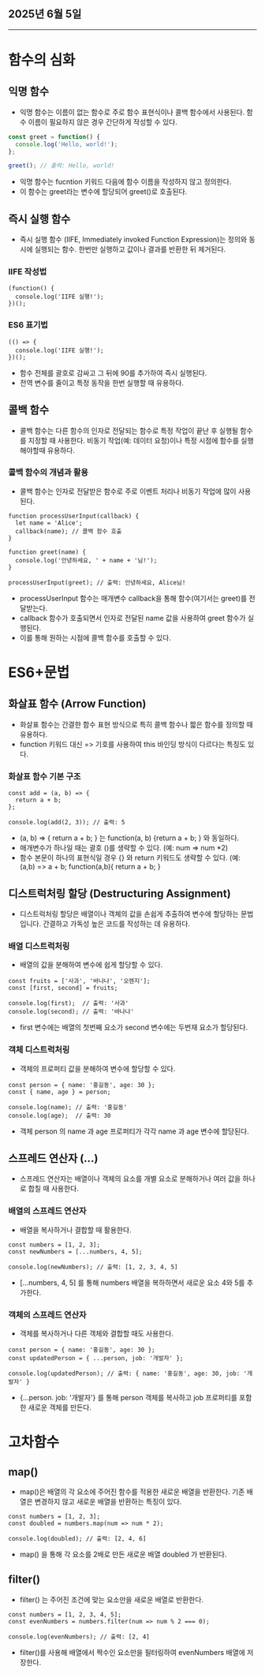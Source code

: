 ## 2025년 6월 5일

---

# 함수의 심화



## 익명 함수

- 익명 함수는 이름이 없는 함수로 주로 함수 표현식이나 콜백 함수에서 사용된다. 함수 이름이 필요하지 않은 경우 간단하게 작성할 수 있다.

```js
const greet = function() {
  console.log('Hello, world!');
};

greet(); // 출력: Hello, world!
```
  - 익명 함수는 fucntion 키워드 다음에 함수 이름을 작성하지 않고 정의한다.
  - 이 함수는 greet라는 변수에 할당되어 greet()로 호출된다.



## 즉시 실행 함수

- 즉시 실행 함수 (IIFE, Immediately invoked Function Expression)는 정의와 동시에 실행되는 함수. 한번만 실행하고 값이나 결과를 반환한 뒤 제거된다.


### IIFE 작성법
```JS
(function() {
  console.log('IIFE 실행!');
})();
```
### ES6 표기법
```JS
(() => {
  console.log('IIFE 실행!');
})();
```
  - 함수 전체를 괄호로 감싸고 그 뒤에 90를 추가하여 즉시 실행된다.
  - 전역 변수를 줄이고 특정 동작을 한번 실행할 때 유용하다.



## 콜백 함수

- 콜백 함수는 다른 함수의 인자로 전달되는 함수로 특정 작업이 끝난 후 실행될 함수를 지정할 때 사용한다. 비동기 작업(예: 데이터 요청)이나 특정 시점에 함수를 실행해야할때 유용하다.



### 콜백 함수의 개념과 활용

- 콜백 함수는 인자로 전달받은 함수로 주로 이벤트 처리나 비동기 작업에 많이 사용된다.
```JS
function processUserInput(callback) {
  let name = 'Alice';
  callback(name); // 콜백 함수 호출
}

function greet(name) {
  console.log('안녕하세요, ' + name + '님!');
}

processUserInput(greet); // 출력: 안녕하세요, Alice님!
```
  - processUserInput 함수는 매개변수 callback을 통해 함수(여기서는 greet)를 전달받는다.
  - callback 함수가 호출되면서 인자로 전달된 name 값을 사용하여 greet 함수가 실행된다.
  - 이를 통해 원하는 시점에 콜백 함수를 호출할 수 있다.



# ES6+문법



## 화살표 함수 (Arrow Function)

- 화살표 함수는 간결한 함수 표현 방식으로 특히 콜백 함수나 짧은 함수를 정의할 때 유용하다.
- function 키워드 대신 => 기호를 사용하여 this 바인딩 방식이 다르다는 특징도 있다.

### 화살표 함수 기본 구조
```JS
const add = (a, b) => {
  return a + b;
};

console.log(add(2, 3)); // 출력: 5
```
 - (a, b) => { return a + b; } 는 function(a, b) {return a + b; } 와 동일하다.
 - 매개변수가 하나일 때는 괄호 ()를 생략할 수 있다. (예: num => num *2)
 - 함수 본문이 하나의 표현식일 경우 {} 와 return 키워드도 생략할 수 있다.
   (예: (a,b) => a + b; function(a,b){ return a + b; }   



## 디스트럭처링 할당 (Destructuring Assignment)

- 디스트럭처링 할당은 배열이나 객체의 값을 손쉽게 추출하여 변수에 할당하는 문법입니다. 간결하고 가독성 높은 코드를 작성하는 데 유용하다.


### 배열 디스트럭처링
- 배열의 값을 분해하여 변수에 쉽게 할당할 수 있다.
```JS
const fruits = ['사과', '바나나', '오렌지'];
const [first, second] = fruits;

console.log(first);  // 출력: '사과'
console.log(second); // 출력: '바나나'
```
  - first 변수에는 배열의 첫번째 요소가 second 변수에는 두번재 요소가 할당된다.


### 객체 디스트럭처링
- 객체의 프로퍼티 값을 분해하여 변수에 할당할 수 있다.
```JS
const person = { name: '홍길동', age: 30 };
const { name, age } = person;

console.log(name); // 출력: '홍길동'
console.log(age);  // 출력: 30
```
  - 객체 person 의 name 과 age 프로퍼티가 각각 name 과 age 변수에 할당된다.



## 스프레드 연산자 (...)

- 스프레드 연산자는 배열이나 객체의 요소를 개별 요소로 분해하거나 여러 값을 하나로 합칠 때 사용한다.

### 배열의 스프레드 연산자
- 배열을 복사하거나 결합할 때 활용한다.
```JS
const numbers = [1, 2, 3];
const newNumbers = [...numbers, 4, 5];

console.log(newNumbers); // 출력: [1, 2, 3, 4, 5]
```
  - [...numbers, 4, 5] 를 통해 numbers 배열을 복하하면서 새로운 요소 4와 5를 추가한다.

### 객체의 스프레드 연산자
- 객체를 복사하거나 다른 객체와 결합할 때도 사용한다.
```JS
const person = { name: '홍길동', age: 30 };
const updatedPerson = { ...person, job: '개발자' };

console.log(updatedPerson); // 출력: { name: '홍길동', age: 30, job: '개발자' }
```
  - {...person. job: '개발자'} 를 통해 person 객체를 복사하고 job 프로퍼티를 포함한 새로운 객체를 만든다.

# 고차함수

## map()

- map()은 배열의 각 요소에 주어진 함수를 적용한 새로운 배열을 반환한다. 기존 배열은 변경하지 않고 새로운 배열을 반환하는 특징이 있다.
```JS
const numbers = [1, 2, 3];
const doubled = numbers.map(num => num * 2);

console.log(doubled); // 출력: [2, 4, 6]
```
  - map() 을 통해 각 요소를 2배로 만든 새로운 배열 doubled 가 반환된다.


## filter()

-  filter() 는 주어진 조건에 맞는 요소만을 새로운 배열로 반환한다.
```JS
const numbers = [1, 2, 3, 4, 5];
const evenNumbers = numbers.filter(num => num % 2 === 0);

console.log(evenNumbers); // 출력: [2, 4]
```
  - filter()를 사용해 배열에서 짝수인 요소만을 필터링하여 evenNumbers 배열에 저장한다.




